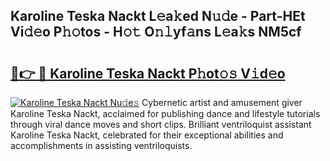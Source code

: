 ## Karoline Teska Nackt L𝚎a𝚔ed N𝚞𝚍e - Part-HEt Vi𝚍𝚎o P𝚑𝚘tos - H𝚘𝚝 O𝚗𝚕yf𝚊ns L𝚎a𝚔s NM5cf

# <h2><a href="http://kf25tqr.oniu.top/?m=Karoline+Teska+Nackt">🔗👉 🔴 Karoline Teska Nackt P𝚑ot𝚘𝚜 V𝚒d𝚎o</a></h2>

[![Karoline Teska Nackt Nu𝚍e𝚜](https://i.imgur.com/0qMVB7G.gif)](http://kf25tqr.oniu.top/?m=Karoline+Teska+Nackt)
Cybernetic artist and amusement giver Karoline Teska Nackt, acclaimed for publishing dance and lifestyle tutorials through viral dance moves and short clips. Brilliant ventriloquist assistant Karoline Teska Nackt, celebrated for their exceptional abilities and accomplishments in assisting ventriloquists.  
